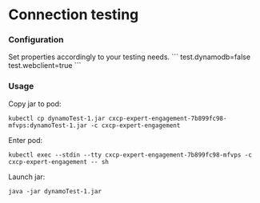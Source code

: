 <h1>Connection testing</h1>

<h3>Configuration</h3>
Set properties accordingly to your testing needs.
```
test.dynamodb=false
test.webclient=true
```

<h3>Usage</h3>
Copy jar to pod:

```
kubectl cp dynamoTest-1.jar cxcp-expert-engagement-7b899fc98-mfvps:dynamoTest-1.jar -c cxcp-expert-engagement
```

Enter pod:

```
kubectl exec --stdin --tty cxcp-expert-engagement-7b899fc98-mfvps -c cxcp-expert-engagement -- sh 
```

Launch jar:

```
java -jar dynamoTest-1.jar
```